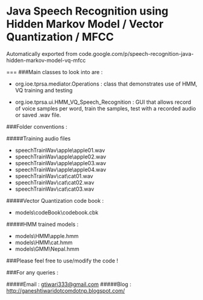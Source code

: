 # Java Speech Recognition using Hidden Markov Model / Vector Quantization / MFCC 
Automatically exported from code.google.com/p/speech-recognition-java-hidden-markov-model-vq-mfcc

===
###Main classes to look into are :

- org.ioe.tprsa.mediator.Operations : class that demonstrates use of HMM, VQ training and testing

- org.ioe.tprsa.ui.HMM_VQ_Speech_Recognition : GUI that allows record of voice samples per word, train the samples, test with a recorded audio or saved .wav file.


###Folder conventions :

#####Training audio files 
-	speechTrainWav\apple\apple01.wav
-	speechTrainWav\apple\apple02.wav
-	speechTrainWav\apple\apple03.wav
-	speechTrainWav\apple\apple04.wav
-	speechTrainWav\cat\cat01.wav
-	speechTrainWav\cat\cat02.wav
-	speechTrainWav\cat\cat03.wav
	
#####Vector Quantization code book :	
-	models\codeBook\codebook.cbk
	
#####HMM trained models :	
-	models\HMM\apple.hmm
-	models\HMM\cat.hmm
-	models\GMM\Nepal.hmm


###Please feel free to use/modify the code !
  
###For any queries :
 
#####Email : gtiwari333@gmail.com
#####Blog : http://ganeshtiwaridotcomdotnp.blogspot.com/ 
